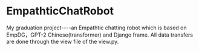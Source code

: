 # EmpathticChatRobot
My graduation project----an Empathtic chatting robot which is based on EmpDG，GPT-2 Chinese(transformer) and Django frame. All data transfers are done through the view file of the view.py.

